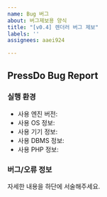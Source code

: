 ```yaml
---
name: Bug 버그
about: 버그제보용 양식
title: "[v0.4] 렌더러 버그 제보"
labels: ''
assignees: aaei924

---
```


## PressDo Bug Report
### 실행 환경
- 사용 엔진 버전:
- 사용 OS 정보:
- 사용 기기 정보:
- 사용 DBMS 정보:
- 사용 PHP 정보:

### 버그/오류 정보
자세한 내용을 하단에 서술해주세요.
